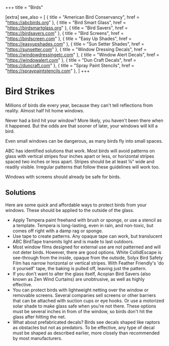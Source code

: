 +++
title = "Birds"

[extra]
see_also = [
  { title = "American Bird Conservancy", href = "https://abcbirds.org" },
  { title = "Bird Smart Glass", href = "https://birdsmartglass.org" },
  { title = "Bird Savers", href = "https://birdsavers.com" },
  { title = "Bird Screens", href = "https://birdscreen.com" },
  { title = "Easy Up Shades", href = "https://easyupshades.com" },
  { title = "Sun Setter Shades", href = "https://sunsetter.com" },
  { title = "Window Dressing Decals", href = "https://windowdressingetc.com" },
  { title = "Window Alert Decals", href = "https://windowalert.com" },
  { title = "Dun Craft Decals", href = "https://duncraft.com" },
  { title = "Spray Paint Stencils", href = "https://spraypaintstencils.com" },
]
+++

# Bird Strikes

Millions of birds die every year, because they can't tell reflections from reality. Almost half hit home windows.

Never had a bird hit your window? More likely, you haven't been there when it happened. But the odds are that sooner of later, your windows will kill a bird.

Even small windows can be dangerous, as many birds fly into small spaces.

ABC has identified solutions that work. Most birds will avoid patterns on glass with vertical stripes four inches apart or less, or horizontal stripes spaced two inches or less apart. Stripes should be at least ⅛" wide and readily visible. Irregular patterns that follow these guidelines will work too.

Windows with screens should already be safe for birds.


## Solutions

Here are some quick and affordable ways to protect birds from your windows. These should be applied to the outside of the glass.
- Apply Tempera paint freehand with brush or sponge, or use a stencil as a template. Tempera is long-lasting, even in rain, and non-toxic, but comes off right with a damp rag or sponge.
- Use tape to create patterns. Any opaque tape can work, but translucent ABC BirdTape transmits light and is made to last outdoors.
- Most window films designed for external use are not patterned and will not deter birds. However, there are good options. White CollidEscape is see-through from the inside, opaque from the outside, Solyx Bird Safety Film has narrow horizontal or vertical stripes. With Feather Friendly's 'do it yourself' tape, the baking is pulled off, leaving just the pattern.
- If you don't want to alter the glass itself, Acopian Bird Savers (also known as Zen Wind Curtains) are unobtrusive, as well as highly effective.
- You can protect birds with lightweight netting over the window or removable screens. Several companies sell screens or other barriers that can be attached with suction cups or eye hooks. Or use a motorized solar shade to make glass safe when you're not there. These options must be several inches in from of the window, so birds don't hit the glass after hitting the net.
- What about prefabricated decals? Birds see decals shaped like raptors as obstacles but not as predators. To be effective, any type of decal must be shaped as described earlier, more closely than recommended by most manufacturers.